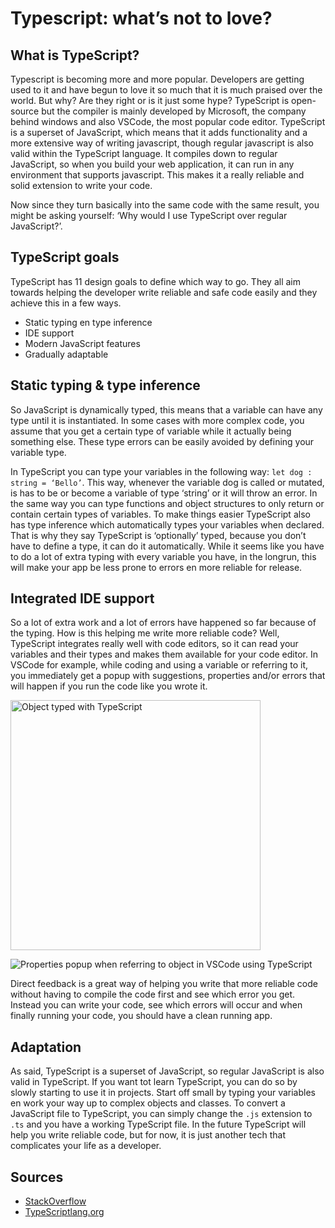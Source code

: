 # Typescript: what’s not to love?

## What is TypeScript?
Typescript is becoming more and more popular. Developers are getting used to it and have begun to love it so much that it is much praised over the world. But why? Are they right or is it just some hype? 
TypeScript is open-source but the compiler is mainly developed by Microsoft, the company behind windows and also VSCode, the most popular code editor.
TypeScript is a superset of JavaScript, which means that it adds functionality and a more extensive way of writing javascript, though regular javascript is also valid within the TypeScript language. It compiles down to regular JavaScript, so when you build your web application, it can run in any environment that supports javascript. This makes it a really reliable and solid extension to write your code. 

Now since they turn basically into the same code with the same result, you might be asking yourself: ‘Why would I use TypeScript over regular JavaScript?’.

## TypeScript goals
TypeScript has 11 design goals to define which way to go. They all aim towards helping the developer write reliable and safe code easily and they achieve this in a few ways.

- Static typing en type inference
- IDE support
- Modern JavaScript features
- Gradually adaptable

## Static typing & type inference
So JavaScript is dynamically typed, this means that a variable can have any type until it is instantiated. In some cases with more complex code, you assume that you get a certain type of variable while it actually being something else. These type errors can be easily avoided by defining your variable type. 

In TypeScript you can type your variables in the following way: ` let dog : string = ‘Bello’ `. This way, whenever the variable dog is called or mutated, is has to be or become a variable of type ‘string’ or it will throw an error. In the same way you can type functions and object structures to only return or contain certain types of variables. To make things easier TypeScript also has type inference which automatically types your variables when declared. That is why they say TypeScript is ‘optionally’ typed, because you don’t have to define a type, it can do it automatically. 
While it seems like you have to do a lot of extra typing with every variable you have, in the longrun, this will make your app be less prone to errors en more reliable for release. 

## Integrated IDE support
So a lot of extra work and a lot of errors have happened so far because of the typing. How is this helping me write more reliable code? Well, TypeScript integrates really well with code editors, so it can read your variables and their types and makes them available for your code editor. In VSCode for example, while coding and using a variable or referring to it, you immediately get a popup with suggestions, properties and/or errors that will happen if you run the code like you wrote it. 

<img src="https://i.postimg.cc/66Mx0R6F/code.png" alt="Object typed with TypeScript" width="400px" />

![Properties popup when referring to object in VSCode using TypeScript](https://i.postimg.cc/1XrtCztJ/Screenshot-2022-06-17-at-13-12-58.png)

Direct feedback is a great way of helping you write that more reliable code without having to compile the code first and see which error you get. Instead you can write your code, see which errors will occur and when finally running your code, you should have a clean running app.

## Adaptation
As said, TypeScript is a superset of JavaScript, so regular JavaScript is also valid in TypeScript. If you want tot learn TypeScript, you can do so by slowly starting to use it in projects. Start off small by typing your variables en work your way up to complex objects and classes. To convert a JavaScript file to TypeScript, you can simply change the `.js` extension to `.ts` and you have a working TypeScript file. In the future TypeScript will help you write reliable code, but for now, it is just another tech that complicates your life as a developer.

## Sources
* [StackOverflow](https://stackoverflow.com/questions/12694530/what-is-typescript-and-why-would-i-use-it-in-place-of-javascript)
* [TypeScriptlang.org](https://www.typescriptlang.org/)

